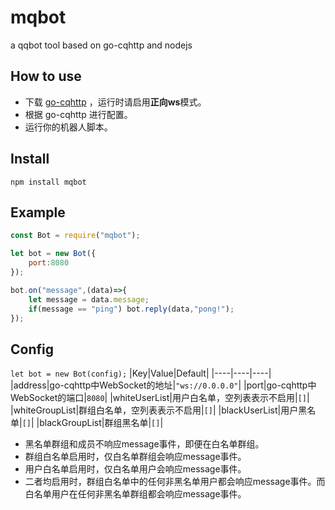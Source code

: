# mqbot
a qqbot tool based on go-cqhttp and nodejs

## How to use
- 下载 [go-cqhttp](https://github.com/Mrs4s/go-cqhttp/releases) ，运行时请启用**正向ws**模式。
- 根据 go-cqhttp 进行配置。
- 运行你的机器人脚本。

## Install
`npm install mqbot`

## Example
```js
const Bot = require("mqbot");

let bot = new Bot({
    port:8080
});

bot.on("message",(data)=>{
    let message = data.message;
    if(message == "ping") bot.reply(data,"pong!");
});
```

## Config
`let bot = new Bot(config);`
|Key|Value|Default|
|----|----|----|
|address|go-cqhttp中WebSocket的地址|`"ws://0.0.0.0"`|
|port|go-cqhttp中WebSocket的端口|`8080`|
|whiteUserList|用户白名单，空列表表示不启用|`[]`|
|whiteGroupList|群组白名单，空列表表示不启用|`[]`|
|blackUserList|用户黑名单|`[]`|
|blackGroupList|群组黑名单|`[]`|

- 黑名单群组和成员不响应message事件，即便在白名单群组。
- 群组白名单启用时，仅白名单群组会响应message事件。
- 用户白名单启用时，仅白名单用户会响应message事件。
- 二者均启用时，群组白名单中的任何非黑名单用户都会响应message事件。而白名单用户在任何非黑名单群组都会响应message事件。
